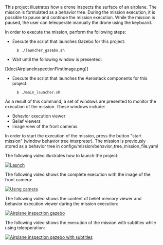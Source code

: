 This project illustrates how a drone inspects the surface of an airplane. The mission is formulated as a behavior tree. During the mission execution, it is possible to pause and continue the mission execution. While the mission is paused, the user can teleoperate manually the drone using the keyboard.

In order to execute the mission, perform the following steps:

- Execute the script that launches Gazebo for this project:

        $ ./launcher_gazebo.sh

- Wait until the following window is presented:

[[doc/AirplaneInspectionFirstImage.png]]

- Execute the script that launches the Aerostack components for this project:

        $ ./main_launcher.sh

As a result of this command, a set of windows are presented to monitor the execution of the mission. These windows include:
- Behavior execution viewer
- Belief viewers 
- Image view of the front cameras

In order to start the execution of the mission, press the button "start mission" (window behavior tree interpreter). The mission is previously stored as a behavior tree in configs/mission/behavior_tree_mission_file.yaml

The following video illustrates how to launch the project:

[ ![Launch](https://i.ibb.co/4SrqBPY/youtubepage1-800.png)](https://youtu.be/xETjawUBR2M)

The following video shows the complete execution with the image of the front camera:

[ ![Using camera](https://i.ibb.co/2d0JHgK/youtubepage2-800.png)](https://youtu.be/nVDlk8b8eyk)

The following video shows the content of belief memory viewer and behavior execution viewer during the mission execution:
  
[ ![Airplane inspection gazebo](https://i.ibb.co/zhwk4jB/youtubepage3-800.png)](https://youtu.be/mPCTLPO-F_A)

The following video shows the execution of the mission with subtitles while using teleoperation:

[ ![Airplane inspection gazebo with subtitles](https://i.ibb.co/DRQKPw2/capiavion2-800.png)](https://youtu.be/3l02MxyfGow)
